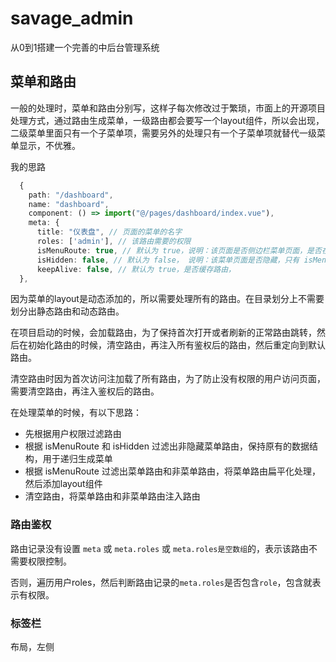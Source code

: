 # savage_admin

从0到1搭建一个完善的中后台管理系统


## 菜单和路由

一般的处理时，菜单和路由分别写，这样子每次修改过于繁琐，市面上的开源项目处理方式，通过路由生成菜单，一级路由都会要写一个layout组件，所以会出现，二级菜单里面只有一个子菜单项，需要另外的处理只有一个子菜单项就替代一级菜单显示，不优雅。


我的思路

```typescript
  {
    path: "/dashboard",
    name: "dashboard",
    component: () => import("@/pages/dashboard/index.vue"),
    meta: {
      title: "仪表盘", // 页面的菜单的名字
      roles: ['admin'], // 该路由需要的权限
      isMenuRoute: true, // 默认为 true，说明：该页面是否侧边栏菜单页面，是否在菜单里面
      isHidden: false, // 默认为 false， 说明：该菜单页面是否隐藏，只有 isMenuRoute 为 true才有效果
      keepAlive: false, // 默认为 true，是否缓存路由，
  },
  ```

因为菜单的layout是动态添加的，所以需要处理所有的路由。在目录划分上不需要划分出静态路由和动态路由。

在项目启动的时候，会加载路由，为了保持首次打开或者刷新的正常路由跳转，然后在初始化路由的时候，清空路由，再注入所有鉴权后的路由，然后重定向到默认路由。

清空路由时因为首次访问注加载了所有路由，为了防止没有权限的用户访问页面，需要清空路由，再注入鉴权后的路由。

在处理菜单的时候，有以下思路：
- 先根据用户权限过滤路由
- 根据 isMenuRoute 和 isHidden 过滤出非隐藏菜单路由，保持原有的数据结构，用于递归生成菜单
- 根据 isMenuRoute 过滤出菜单路由和非菜单路由，将菜单路由扁平化处理，然后添加layout组件
- 清空路由，将菜单路由和非菜单路由注入路由


### 路由鉴权

路由记录没有设置 `meta` 或 `meta.roles` 或 `meta.roles是空数组`的，表示该路由不需要权限控制。

否则，遍历用户roles，然后判断路由记录的`meta.roles`是否包含`role`，包含就表示有权限。

### 标签栏

布局，左侧